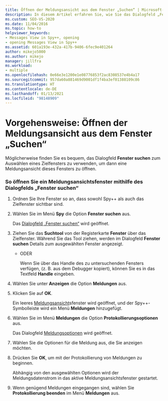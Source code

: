 ```yaml
---
title: Öffnen der Meldungsansicht aus dem Fenster „Suchen“ | Microsoft-Dokumentation
description: In diesem Artikel erfahren Sie, wie Sie das Dialogfeld „Fenster suchen“ von Spy++ verwenden und dann die Ansicht „Meldungen“ für dieses Fenster öffnen.
ms.custom: SEO-VS-2020
ms.date: 11/04/2016
ms.topic: how-to
helpviewer_keywords:
- Messages View in Spy++, opening
- opening Messages View in Spy++
ms.assetid: 601a193e-432a-417b-9406-6fec9e401264
author: mikejo5000
ms.author: mikejo
manager: jillfra
ms.workload:
- multiple
ms.openlocfilehash: 0e66e3e1200e1e08776853f2ac8308537e4b4a17
ms.sourcegitcommit: 957da60a881469d9001df1f4ba3ef01388109c86
ms.translationtype: HT
ms.contentlocale: de-DE
ms.lasthandoff: 01/13/2021
ms.locfileid: "98148909"
---
```

# <a name="how-to-open-messages-view-from-find-window"></a>Vorgehensweise: Öffnen der Meldungsansicht aus dem Fenster „Suchen“
Möglicherweise finden Sie es bequem, das Dialogfeld **Fenster suchen** zum Auswählen eines Zielfensters zu verwenden, um dann eine Meldungsansicht dieses Fensters zu öffnen.

### <a name="to-open-a-messages-view-window-using-the-find-window-dialog-box"></a>So öffnen Sie ein Meldungsansichtsfenster mithilfe des Dialogfelds „Fenster suchen“

1. Ordnen Sie Ihre Fenster so an, dass sowohl Spy++ als auch das Zielfenster sichtbar sind.

2. Wählen Sie im Menü **Spy** die Option **Fenster suchen** aus.

    Das [Dialogfeld „Fenster suchen“](../debugger/find-window-dialog-box.md) wird geöffnet.

3. Ziehen Sie das **Suchtool** von der Registerkarte **Fenster** über das Zielfenster. Während Sie das Tool ziehen, werden im Dialogfeld **Fenster suchen** Details zum ausgewählten Fenster angezeigt.

   - ODER

     Wenn Sie über das Handle des zu untersuchenden Fensters verfügen, (z. B. aus dem Debugger kopiert), können Sie es in das Textfeld **Handle** eingeben.

4. Wählen Sie unter **Anzeigen** die Option **Meldungen** aus.

5. Klicken Sie auf **OK**.

    Ein leeres [Meldungsansicht](../debugger/messages-view.md)sfenster wird geöffnet, und der Spy++-Symbolleiste wird ein Menü **Meldungen** hinzugefügt.

6. Wählen Sie im Menü **Meldungen** die Option **Protokollierungsoptionen** aus.

    Das Dialogfeld [Meldungsoptionen](../debugger/message-options-dialog-box.md) wird geöffnet.

7. Wählen Sie die Optionen für die Meldung aus, die Sie anzeigen möchten.

8. Drücken Sie **OK**, um mit der Protokollierung von Meldungen zu beginnen.

    Abhängig von den ausgewählten Optionen wird der Meldungsdatenstrom in das aktive Meldungsansichtsfenster gestartet.

9. Wenn genügend Meldungen eingegangen sind, wählen Sie **Protokollierung beenden** im Menü **Meldungen** aus.
